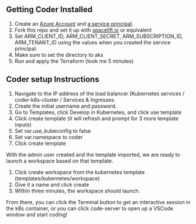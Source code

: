 ## Getting Coder Installed

1. Create an [Azure Account](https://portal.azure.com/) and [a service principal](https://docs.spacelift.io/integrations/cloud-providers/azure#create-a-service-principal).
2. Fork this repo and set it up with [spacelift.io](https://spacelift.io/) or equivalent
3. Set ARM_CLIENT_ID, ARM_CLIENT_SECRET, ARM_SUBSCRIPTION_ID, ARM_TENANT_ID using the values when you created the service principal.
4. Make sure to set the directory to aks
4. Run and apply the Terraform (took me 5 minutes)

## Coder setup Instructions

1. Navigate to the IP address of the load balancer (Kubernetes services / coder-k8s-cluster / Services & Ingresses.
2. Create the initial username and password.
3. Go to Templates, click Develop in Kubernetes, and click use template
4. Click create template (it will refresh and prompt for 3 more template inputs)
5. Set var.use_kubeconfig to false 
6. Set var.namespace to coder
6. Click create template

With the admin user created and the template imported, we are ready to launch a workspace based on that template.

1. Click create workspace from the kubernetes template (templates/kubernetes/workspace)
2. Give it a name and click create
3. Within three minutes, the workspace should launch.

From there, you can click the Terminal button to get an interactive session in the k8s container, or you can click code-server to open up a VSCode window and start coding!
